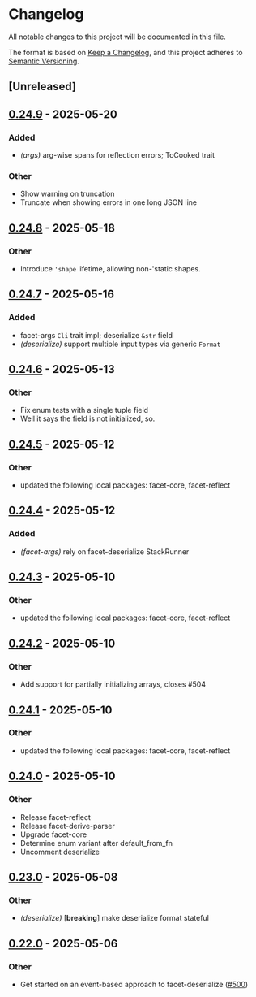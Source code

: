 # Changelog

All notable changes to this project will be documented in this file.

The format is based on [Keep a Changelog](https://keepachangelog.com/en/1.0.0/),
and this project adheres to [Semantic Versioning](https://semver.org/spec/v2.0.0.html).

## [Unreleased]

## [0.24.9](https://github.com/facet-rs/facet/compare/facet-deserialize-v0.24.8...facet-deserialize-v0.24.9) - 2025-05-20

### Added

- *(args)* arg-wise spans for reflection errors; ToCooked trait

### Other

- Show warning on truncation
- Truncate when showing errors in one long JSON line

## [0.24.8](https://github.com/facet-rs/facet/compare/facet-deserialize-v0.24.7...facet-deserialize-v0.24.8) - 2025-05-18

### Other

- Introduce `'shape` lifetime, allowing non-'static shapes.

## [0.24.7](https://github.com/facet-rs/facet/compare/facet-deserialize-v0.24.6...facet-deserialize-v0.24.7) - 2025-05-16

### Added

- facet-args `Cli` trait impl; deserialize `&str` field
- *(deserialize)* support multiple input types via generic `Format`

## [0.24.6](https://github.com/facet-rs/facet/compare/facet-deserialize-v0.24.5...facet-deserialize-v0.24.6) - 2025-05-13

### Other

- Fix enum tests with a single tuple field
- Well it says the field is not initialized, so.

## [0.24.5](https://github.com/facet-rs/facet/compare/facet-deserialize-v0.24.4...facet-deserialize-v0.24.5) - 2025-05-12

### Other

- updated the following local packages: facet-core, facet-reflect

## [0.24.4](https://github.com/facet-rs/facet/compare/facet-deserialize-v0.24.3...facet-deserialize-v0.24.4) - 2025-05-12

### Added

- *(facet-args)* rely on facet-deserialize StackRunner

## [0.24.3](https://github.com/facet-rs/facet/compare/facet-deserialize-v0.24.2...facet-deserialize-v0.24.3) - 2025-05-10

### Other

- updated the following local packages: facet-core, facet-reflect

## [0.24.2](https://github.com/facet-rs/facet/compare/facet-deserialize-v0.24.1...facet-deserialize-v0.24.2) - 2025-05-10

### Other

- Add support for partially initializing arrays, closes #504

## [0.24.1](https://github.com/facet-rs/facet/compare/facet-deserialize-v0.24.0...facet-deserialize-v0.24.1) - 2025-05-10

### Other

- updated the following local packages: facet-core, facet-reflect

## [0.24.0](https://github.com/facet-rs/facet/compare/facet-deserialize-v0.23.0...facet-deserialize-v0.24.0) - 2025-05-10

### Other

- Release facet-reflect
- Release facet-derive-parser
- Upgrade facet-core
- Determine enum variant after default_from_fn
- Uncomment deserialize

## [0.23.0](https://github.com/facet-rs/facet/compare/facet-deserialize-v0.22.0...facet-deserialize-v0.23.0) - 2025-05-08

### Other

- *(deserialize)* [**breaking**] make deserialize format stateful

## [0.22.0](https://github.com/facet-rs/facet/compare/facet-deserialize-v0.21.0...facet-deserialize-v0.22.0) - 2025-05-06

### Other

- Get started on an event-based approach to facet-deserialize ([#500](https://github.com/facet-rs/facet/pull/500))
